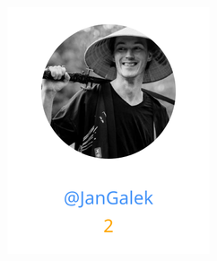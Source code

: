 
<div>
<span>
  <a href="https://github.com/JanGalek"><img src="https://raw.githubusercontent.com/gouef/github-workflows/refs/heads/contributors-svg/.github/contributors/JanGalek.svg" alt="JanGalek" /></a>
</span>
</div>

